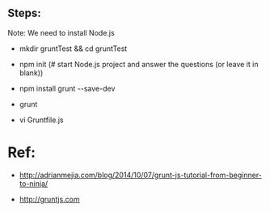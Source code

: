 Steps:
-----
Note: We need to install Node.js 

 - mkdir gruntTest && cd gruntTest

 - npm init (# start Node.js project and answer the questions (or leave it in blank))
 
 - npm install grunt  --save-dev

 - grunt
 
 - vi Gruntfile.js


Ref:
====

 - http://adrianmejia.com/blog/2014/10/07/grunt-js-tutorial-from-beginner-to-ninja/

 - http://gruntjs.com



  

